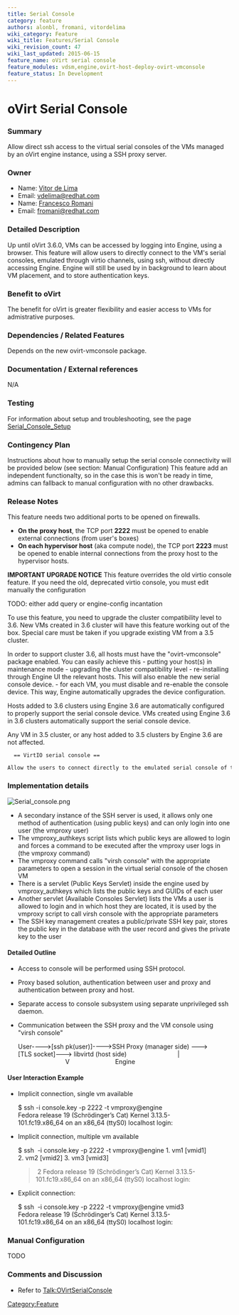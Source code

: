 ```yaml
---
title: Serial Console
category: feature
authors: alonbl, fromani, vitordelima
wiki_category: Feature
wiki_title: Features/Serial Console
wiki_revision_count: 47
wiki_last_updated: 2015-06-15
feature_name: oVirt serial console
feature_modules: vdsm,engine,ovirt-host-deploy-ovirt-vmconsole
feature_status: In Development
---
```


# oVirt Serial Console

### Summary

Allow direct ssh access to the virtual serial consoles of the VMs managed by an oVirt engine instance, using a SSH proxy server.

### Owner

*   Name: [ Vitor de Lima](User:Vitordelima)
*   Email: vdelima@redhat.com
*   Name: [ Francesco Romani](User:fromani)
*   Email: <fromani@redhat.com>

### Detailed Description

Up until oVirt 3.6.0, VMs can be accessed by logging into Engine, using a browser. This feature will allow users to directly connect to the VM's serial consoles, emulated through virtio channels, using ssh, without directly accessing Engine. Engine will still be used by in background to learn about VM placement, and to store authentication keys.

### Benefit to oVirt

The benefit for oVirt is greater flexibility and easier access to VMs for admistrative purposes.

### Dependencies / Related Features

Depends on the new ovirt-vmconsole package.

### Documentation / External references

N/A

### Testing

For information about setup and troubleshooting, see the page [Serial_Console_Setup](Serial_Console_Setup)

### Contingency Plan

Instructions about how to manually setup the serial console connectivity will be provided below (see section: Manual Configuration) This feature add an independent functionalty, so in the case this is won't be ready in time, admins can fallback to manual configuration with no other drawbacks.

### Release Notes

This feature needs two additional ports to be opened on firewalls.

*   **On the proxy host**, the TCP port **2222** must be opened to enable external connections (from user's boxes)
*   **On each hypervisor host** (aka compute node), the TCP port **2223** must be opened to enable internal connections from the proxy host to the hypervisor hosts.

**IMPORTANT UPGRADE NOTICE** This feature overrides the old virtio console feature. If you need the old, deprecated virtio console, you must edit manually the configuration

TODO: either add query or engine-config incantation

To use this feature, you need to upgrade the cluster compatibility level to 3.6. New VMs created in 3.6 cluster will have this feature working out of the box. Special care must be taken if you upgrade existing VM from a 3.5 cluster.

In order to support cluster 3.6, all hosts must have the "ovirt-vmconsole" package enabled. You can easily achieve this - putting your host(s) in maintenance mode - upgrading the cluster compatibility level - re-installing through Engine UI the relevant hosts. This will also enable the new serial console device. - for each VM, you must disable and re-enable the console device. This way, Engine automatically upgrades the device configuration.

Hosts added to 3.6 clusters using Engine 3.6 are automatically configured to properly support the serial console device. VMs created using Engine 3.6 in 3.6 clusters automatically support the serial console device.

Any VM in 3.5 cluster, or any host added to 3.5 clusters by Engine 3.6 are not affected.

      == VirtIO serial console ==
      Allow the users to connect directly to the emulated serial console of the VMs, using SSH.

### Implementation details

![](Serial_console.png "Serial_console.png")

*   A secondary instance of the SSH server is used, it allows only one method of authentication (using public keys) and can only login into one user (the vmproxy user)
*   The vmproxy_authkeys script lists which public keys are allowed to login and forces a command to be executed after the vmproxy user logs in (the vmproxy command)
*   The vmproxy command calls "virsh console" with the appropriate parameters to open a session in the virtual serial console of the chosen VM
*   There is a servlet (Public Keys Servlet) inside the engine used by vmproxy_authkeys which lists the public keys and GUIDs of each user
*   Another servlet (Available Consoles Servlet) lists the VMs a user is allowed to login and in which host they are located, it is used by the vmproxy script to call virsh console with the appropriate parameters
*   The SSH key management creates a public/private SSH key pair, stores the public key in the database with the user record and gives the private key to the user

#### Detailed Outline

*   Access to console will be performed using SSH protocol.
*   Proxy based solution, authentication between user and proxy and authentication between proxy and host.
*   Separate access to console subsystem using separate unprivileged ssh daemon.
*   Communication between the SSH proxy and the VM console using "virsh console"

      User---->[ssh pk(user)]---->SSH Proxy (manager side) --->[TLS socket]---> libvirtd (host side)
                                  |
                                 V
                               Engine

#### User Interaction Example

*   Implicit connection, single vm available

      $ ssh -i console.key -p 2222 -t vmproxy@engine
      Fedora release 19 (Schrödinger’s Cat)
      Kernel 3.13.5-101.fc19.x86_64 on an x86_64 (ttyS0)
      localhost login:

*   Implicit connection, multiple vm available

      $ ssh  -i console.key -p 2222 -t vmproxy@engine
      1. vm1 [vmid1]
      2. vm2 [vmid2]
      3. vm3 [vmid3]
      > 2
      Fedora release 19 (Schrödinger’s Cat)
      Kernel 3.13.5-101.fc19.x86_64 on an x86_64 (ttyS0)
      localhost login:

*   Explicit connection:

      $ ssh  -i console.key -p 2222 -t vmproxy@engine vmid3
      Fedora release 19 (Schrödinger’s Cat)
      Kernel 3.13.5-101.fc19.x86_64 on an x86_64 (ttyS0)
      localhost login:

### Manual Configuration

TODO

### Comments and Discussion

*   Refer to <Talk:OVirtSerialConsole>

<Category:Feature>
